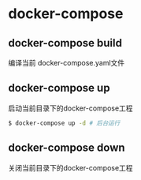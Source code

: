 # docker-compose

## docker-compose build

编译当前 docker-compose.yaml文件

## docker-compose up

启动当前目录下的docker-compose工程

```sh
$ docker-compose up -d # 后台运行
```

## docker-compose down

关闭当前目录下的docker-compose工程